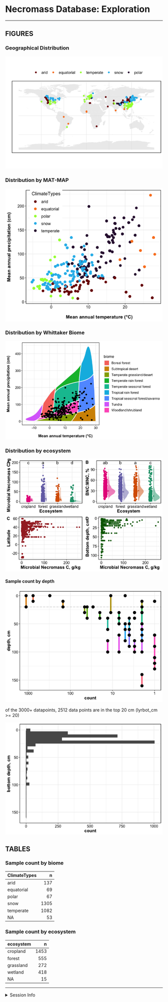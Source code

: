 Necromass Database: Exploration
================

------------------------------------------------------------------------

## FIGURES

### Geographical Distribution

![](a-report-exploratory_files/figure-gfm/map_data_points-1.png)<!-- -->

### Distribution by MAT-MAP

![](a-report-exploratory_files/figure-gfm/mat-map-1.png)<!-- -->

### Distribution by Whittaker Biome

![](a-report-exploratory_files/figure-gfm/whittaker-1.png)<!-- -->

### Distribution by ecosystem

![](a-report-exploratory_files/figure-gfm/unnamed-chunk-3-1.png)<!-- -->

#### Sample count by depth

![](a-report-exploratory_files/figure-gfm/depth-1.png)<!-- -->

of the 3000+ datapoints, 2512 data points are in the top 20 cm
(lyrbot_cm \>= 20)

![](a-report-exploratory_files/figure-gfm/unnamed-chunk-4-1.png)<!-- -->

## TABLES

### Sample count by biome

| ClimateTypes |    n |
|:-------------|-----:|
| arid         |  137 |
| equatorial   |   69 |
| polar        |   67 |
| snow         | 1305 |
| temperate    | 1082 |
| NA           |   53 |

### Sample count by ecosystem

| ecosystem |    n |
|:----------|-----:|
| cropland  | 1453 |
| forest    |  555 |
| grassland |  272 |
| wetland   |  418 |
| NA        |   15 |

------------------------------------------------------------------------

<details>
<summary>
Session Info
</summary>

Date run: 2024-07-16

    ## R version 4.2.1 (2022-06-23)
    ## Platform: x86_64-apple-darwin17.0 (64-bit)
    ## Running under: macOS Big Sur ... 10.16
    ## 
    ## Matrix products: default
    ## BLAS:   /Library/Frameworks/R.framework/Versions/4.2/Resources/lib/libRblas.0.dylib
    ## LAPACK: /Library/Frameworks/R.framework/Versions/4.2/Resources/lib/libRlapack.dylib
    ## 
    ## locale:
    ## [1] en_US.UTF-8/en_US.UTF-8/en_US.UTF-8/C/en_US.UTF-8/en_US.UTF-8
    ## 
    ## attached base packages:
    ## [1] stats     graphics  grDevices utils     datasets  methods   base     
    ## 
    ## other attached packages:
    ##  [1] scales_1.2.1            rnaturalearthdata_0.1.0 rnaturalearth_0.1.0    
    ##  [4] sf_1.0-8                maptools_1.1-4          sp_1.5-0               
    ##  [7] plotbiomes_0.0.0.9001   googlesheets4_1.0.1     lubridate_1.9.2        
    ## [10] forcats_1.0.0           stringr_1.5.0           dplyr_1.1.0            
    ## [13] purrr_1.0.1             readr_2.1.4             tidyr_1.3.0            
    ## [16] tibble_3.1.8            ggplot2_3.4.3           tidyverse_2.0.0        
    ## 
    ## loaded via a namespace (and not attached):
    ##  [1] googledrive_2.0.0    leafem_0.2.0         colorspace_2.0-3    
    ##  [4] ellipsis_0.3.2       class_7.3-20         leaflet_2.2.0       
    ##  [7] satellite_1.0.4      base64enc_0.1-3      fs_1.5.2            
    ## [10] rstudioapi_0.14      proxy_0.4-27         farver_2.1.1        
    ## [13] fansi_1.0.3          codetools_0.2-18     knitr_1.42          
    ## [16] cluster_2.1.3        png_0.1-7            targets_0.14.0      
    ## [19] ggdist_3.2.0         shiny_1.7.2          compiler_4.2.1      
    ## [22] backports_1.4.1      mapview_2.11.0       fastmap_1.1.0       
    ## [25] gargle_1.2.0         cli_3.6.0            later_1.3.0         
    ## [28] s2_1.1.0             htmltools_0.5.7      tools_4.2.1         
    ## [31] igraph_1.5.1         gtable_0.3.0         agricolae_1.3-5     
    ## [34] glue_1.6.2           wk_0.6.0             Rcpp_1.0.11         
    ## [37] cellranger_1.1.0     raster_3.6-23        vctrs_0.5.2         
    ## [40] nlme_3.1-160         crosstalk_1.2.0      xfun_0.42           
    ## [43] ps_1.7.1             timechange_0.2.0     mime_0.12           
    ## [46] miniUI_0.1.1.1       lifecycle_1.0.3      terra_1.7-46        
    ## [49] MASS_7.3-60          hms_1.1.2            promises_1.2.0.1    
    ## [52] RColorBrewer_1.1-3   yaml_2.3.5           labelled_2.10.0     
    ## [55] stringi_1.7.8        highr_0.9            klaR_1.7-1          
    ## [58] AlgDesign_1.2.1      e1071_1.7-11         rlang_1.1.1         
    ## [61] pkgconfig_2.0.3      distributional_0.3.1 evaluate_0.16       
    ## [64] lattice_0.20-45      htmlwidgets_1.6.4    labeling_0.4.2      
    ## [67] cowplot_1.1.1        processx_3.7.0       tidyselect_1.2.0    
    ## [70] magrittr_2.0.3       R6_2.5.1             generics_0.1.3      
    ## [73] base64url_1.4        combinat_0.0-8       DBI_1.1.3           
    ## [76] pillar_1.8.1         haven_2.5.1          foreign_0.8-82      
    ## [79] withr_2.5.0          units_0.8-0          questionr_0.7.7     
    ## [82] KernSmooth_2.23-20   utf8_1.2.2           tzdb_0.3.0          
    ## [85] rmarkdown_2.21       grid_4.2.1           readxl_1.4.2        
    ## [88] data.table_1.14.4    callr_3.7.2          digest_0.6.29       
    ## [91] classInt_0.4-7       webshot_0.5.4        xtable_1.8-4        
    ## [94] httpuv_1.6.5         stats4_4.2.1         munsell_0.5.0       
    ## [97] viridisLite_0.4.1

</details>
